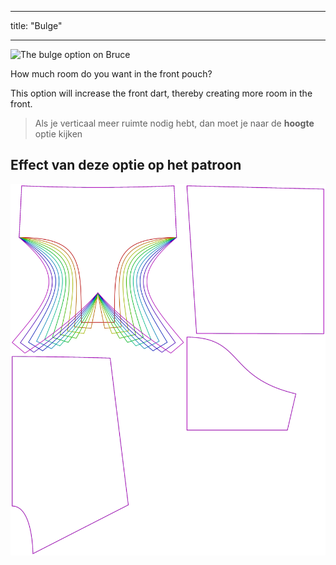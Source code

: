 - - -
title: "Bulge"
- - -

![The bulge option on Bruce](./bulge.svg)

How much room do you want in the front pouch?

This option will increase the front dart, thereby creating more room in the front.

> Als je verticaal meer ruimte nodig hebt, dan moet je naar de **hoogte** optie kijken

## Effect van deze optie op het patroon

![This image shows the effect of this option by superimposing several variants that have a different value for this option](bruce_bulge_sample.svg "Effect of this option on the pattern")
